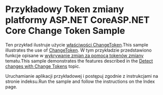# <a name="aspnet-core-change-token-sample"></a><span data-ttu-id="58d61-101">Przykładowy Token zmiany platformy ASP.NET Core</span><span class="sxs-lookup"><span data-stu-id="58d61-101">ASP.NET Core Change Token Sample</span></span>

<span data-ttu-id="58d61-102">Ten przykład ilustruje użycie [właściwości ChangeToken](https://docs.microsoft.com/dotnet/api/microsoft.extensions.primitives.changetoken).</span><span class="sxs-lookup"><span data-stu-id="58d61-102">This sample illustrates the use of [ChangeToken](https://docs.microsoft.com/dotnet/api/microsoft.extensions.primitives.changetoken).</span></span> <span data-ttu-id="58d61-103">W tym przykładzie przedstawiono funkcje opisane w [wykrywanie zmian za pomocą tokenów zmiany](https://docs.microsoft.com/aspnet/core/fundamentals/change-tokens) tematu.</span><span class="sxs-lookup"><span data-stu-id="58d61-103">This sample demonstrates the features described in the [Detect changes with Change Tokens](https://docs.microsoft.com/aspnet/core/fundamentals/change-tokens) topic.</span></span>

<span data-ttu-id="58d61-104">Uruchamianie aplikacji przykładowej i postępuj zgodnie z instrukcjami na stronie indeksu.</span><span class="sxs-lookup"><span data-stu-id="58d61-104">Run the sample and follow the instructions on the Index page.</span></span>
